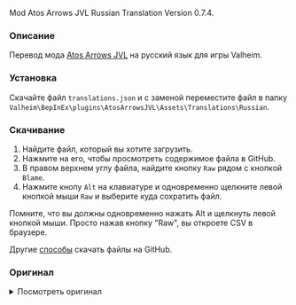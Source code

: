 Mod Atos Arrows JVL Russian Translation Version 0.7.4.

### Описание

Перевод мода [Atos Arrows JVL](https://www.nexusmods.com/valheim/mods/1301) на русский язык для игры Valheim. 

### Установка

Скачайте файл `translations.json` и с заменой переместите файл в папку `Valheim\BepInEx\plugins\AtosArrowsJVL\Assets\Translations\Russian`.

### Скачивание

1. Найдите файл, который вы хотите загрузить.
2. Нажмите на его, чтобы просмотреть содержимое файла в GitHub.
3. В правом верхнем углу файла, найдите кнопку `Raw` рядом с кнопкой `Blame`.
4. Нажмите кнопу `Alt` на клавиатуре и одновременно щелкните левой кнопкой мыши `Raw` и выберите куда сохратить файл.

Помните, что вы должны одновременно нажать Alt и щелкнуть левой кнопкой мыши. Просто нажав кнопку "Raw", вы откроете CSV в браузере.

Другие [способы](https://coderoad.ru/4604663/%D0%A1%D0%BA%D0%B0%D1%87%D0%B0%D1%82%D1%8C-%D0%BE%D1%82%D0%B4%D0%B5%D0%BB%D1%8C%D0%BD%D1%8B%D0%B5-%D1%84%D0%B0%D0%B9%D0%BB%D1%8B-%D1%81-GitHub) скачать файлы на GitHub.

### Оригинал 

<details>
  <summary>Посмотреть оригинал</summary>
  
```
{
  "item_atoarrow_stone": "Stone Arrow",
  "item_atoarrow_stone_description": "A crude arrow with a blunted stone tip. Good for bonking something from a distance.",
  "item_atoarrow_core": "Blunted Arrow",
  "item_atoarrow_core_description": "An Arrow fixed with a blunt Bronze tip. Great for bashing in a skull at a distance.",
  "item_atoarrow_heavy_core": "Heavy Blunted Arrow",
  "item_atoarrow_heavy_core_description": "A sturdy and well made arrow. Much harder to make but does much more damage.",
  "item_atoarrow_bone": "Bone Arrow",
  "item_atoarrow_bone_description": "An arrow made of several bone fragments. This unique arrow slashes and tears the flesh of your enemies.",
  "item_atoarrow_heavy_bone": "Heavy Bone Arrow",
  "item_atoarrow_heavy_bone_description": "An arrow made of several bone fragments. This unique arrow slashes and tears the flesh of your enemies.",
  "item_atoarrow_heavy_flint": "Heavy Flint Arrow",
  "item_atoarrow_heavy_flint_description": "A sturdy and well made arrow. Much harder to make but does much more damage.",
  "item_arrow_heavyobsidian": "Heavy Obsidian Arrow",
  "item_arrow_obsidian_heavy_description": "An heavy arrow made with a hard Obsidian tip.",
  "item_arrow_heavyneedle": "Heavy Needle Arrow",
  "item_arrow_heavyneedle_description": "An heavier and harder hitting Needle Arrow.",
  "item_arrow_obsidianfire": "Obsidian Fire Arrow",
  "item_arrow_obsidianfire_description": "An powerful arrow that will ignite your foes.",
  "item_arrow_heavyfire": "Heavy Fire Arrow",
  "item_arrow_heavyfire_description": "A sturdy and well made arrow. Much harder to make but does much more damage.",
  "item_atoarrow_bigfire": "Exploding Fire Arrow",
  "item_atoarrow_bigfire_description": "An arrow loaded to the brim with explosives. This rare arrow is great for setting everything on fire!",
  "item_arrow_heavy_frost": "Heavy Frost Arrow",
  "item_arrow_frost_heav_description": "A sturdy and well made arrow. Much harder to make but does much more damage.",
  "item_atoarrow_bigice": "Exploding Ice Arrow",
  "item_atoarrow_bigice_description": "An arrow loaded to the brim with all sorts of Magical cold objects found from the mountains. This rare arrow is great for freezing multiple foes!",
  "item_arrow_heavy_poison": "Heavy Poison Arrow",
  "item_arrow_poison_heavy_description": "A sturdy and well made arrow. Much harder to make but does much more damage.",
  "item_atoarrow_aoepoison": "Exploding Poison Arrow",
  "item_atoarrow_aoepoison_description": "An arrow loaded to the brim with Poison and Oozes. This rare arrow is great for poisoning a large group of enemies.",
  "item_ato_firebomb": "Fire Bomb",
  "item_ato_firebomb_description": "RND request from the Dwarf Hugo.",
  "item_ato_icebomb": "Ice Bomb",
  "item_ato_icebomb_description": "RND request from the Dwarf Hugo.",
  "item_xbow": "Crossbow",
  "item_xbow_description": "Ugly XBow"
}
```
  
</details>
